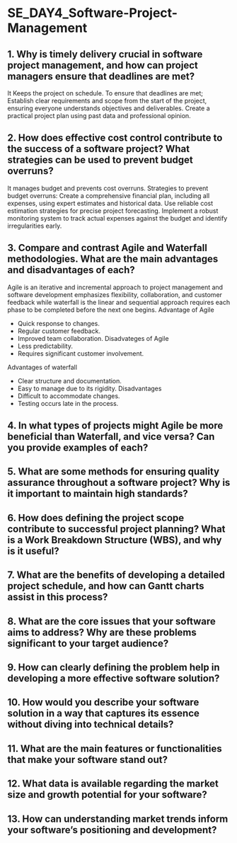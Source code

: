 # SE_DAY4_Software-Project-Management
## 1. Why is timely delivery crucial in software project management, and how can project managers ensure that deadlines are met?
It Keeps the project on schedule.
To ensure that deadlines are met; Establish clear requirements and scope from the start of the project, ensuring everyone understands objectives and deliverables. Create a practical project plan using past data and professional opinion.
## 2. How does effective cost control contribute to the success of a software project? What strategies can be used to prevent budget overruns?
It manages budget and prevents cost overruns.
Strategies to prevent budget overruns:
Create a comprehensive financial plan, including all expenses, using expert estimates and historical data. Use reliable cost estimation strategies for precise project forecasting. Implement a robust monitoring system to track actual expenses against the budget and identify irregularities early.
## 3. Compare and contrast Agile and Waterfall methodologies. What are the main advantages and disadvantages of each?
Agile is an iterative and incremental approach to project management and software development emphasizes flexibility, collaboration, and customer feedback while waterfall is the linear and sequential approach requires each phase to be completed before the next one begins.
Advantage of Agile
- Quick response to changes.
- Regular customer feedback.
- Improved team collaboration.
Disadvateges of Agile
- Less predictability.
- Requires significant customer involvement.

Advantages of waterfall
- Clear structure and documentation.
- Easy to manage due to its rigidity.
Disadvantages 
- Difficult to accommodate changes.
- Testing occurs late in the process.
  
## 4. In what types of projects might Agile be more beneficial than Waterfall, and vice versa? Can you provide examples of each?

## 5. What are some methods for ensuring quality assurance throughout a software project? Why is it important to maintain high standards?
## 6. How does defining the project scope contribute to successful project planning? What is a Work Breakdown Structure (WBS), and why is it useful?
## 7. What are the benefits of developing a detailed project schedule, and how can Gantt charts assist in this process?
## 8. What are the core issues that your software aims to address? Why are these problems significant to your target audience?
## 9. How can clearly defining the problem help in developing a more effective software solution?
## 10. How would you describe your software solution in a way that captures its essence without diving into technical details?
## 11. What are the main features or functionalities that make your software stand out?
## 12. What data is available regarding the market size and growth potential for your software?
## 13. How can understanding market trends inform your software’s positioning and development?
